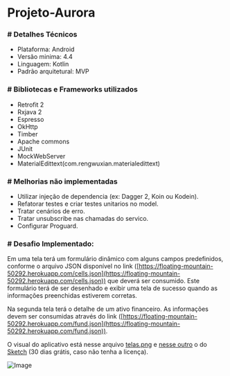 # Projeto-Aurora

### # Detalhes Técnicos
- Plataforma: Android
- Versão minima: 4.4
- Linguagem: Kotlin
- Padrão arquitetural: MVP

### # Bibliotecas e Frameworks utilizados
- Retrofit 2
- Rxjava 2
- Espresso
- OkHttp
- Timber
- Apache commons
- JUnit
- MockWebServer
- MaterialEdittext(com.rengwuxian.materialedittext)

### # Melhorias não implementadas
- Utilizar injeção de dependencia (ex: Dagger 2, Koin ou Kodein).
- Refatorar testes e criar testes unitarios no model.
- Tratar cenários de erro.
- Tratar unsubscribe nas chamadas do servico.
- Configurar Proguard.


### # Desafio Implementado:

Em uma tela terá um formulário dinâmico com alguns campos predefinidos, conforme o arquivo JSON disponível no link ([https://floating-mountain-50292.herokuapp.com/cells.json](https://floating-mountain-50292.herokuapp.com/cells.json)) que deverá
  ser consumido. Este formulário terá de ser desenhado e exibir uma tela de sucesso quando as informações preenchidas estiverem corretas.

Na segunda tela terá o detalhe de um ativo financeiro. As informações devem ser consumidas através do link ([https://floating-mountain-50292.herokuapp.com/fund.json](https://floating-mountain-50292.herokuapp.com/fund.json)).

O visual do aplicativo está nesse arquivo [telas.png](https://github.com/joaooomarcos/TesteAccenture/blob/master/telas.png) e [nesse outro](https://github.com/joaooomarcos/TesteAccenture/blob/master/teste_app.sketch) o do [Sketch](https://www.sketchapp.com) (30 dias grátis, caso não tenha a licença).

![Image](https://floating-mountain-50292.herokuapp.com/telas.png)

